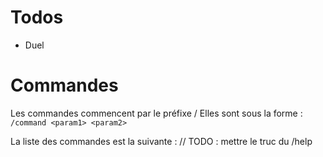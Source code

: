 
# Todos
- Duel


# Commandes
Les commandes commencent par le préfixe /
Elles sont sous la forme :
`/command <param1> <param2>`

La liste des commandes est la suivante :
// TODO : mettre le truc du /help